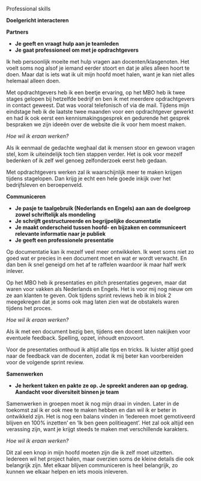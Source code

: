Professional skills

**Doelgericht interacteren**

**Partners**

- **Je geeft en vraagt hulp aan je teamleden**
- **Je gaat professioneel om met je opdrachtgevers**

Ik heb persoonlijk moeite met hulp vragen aan docenten/klasgenoten. Het voelt soms nog alsof je iemand eerder stoort en dat je alles alleen hoort te doen. Maar dat is iets wat ik uit mijn hoofd moet halen, want je kan niet alles helemaal alleen doen.

Met opdrachtgevers heb ik een beetje ervaring, op het MBO heb ik twee stages gelopen bij hetzelfde bedrijf en ben ik met meerdere opdrachtgevers in contact geweest. Dat was vooral telefonisch of via de mail. Tijdens mijn eindstage heb ik de laatste twee maanden voor een opdrachtgever gewerkt en had ik ook eerst een kennismakingsgesprek en gedurende het gesprek bespraken we zijn ideeën over de website die ik voor hem moest maken.

_Hoe wil ik eraan werken?_

Als ik eenmaal de gedachte weghaal dat ik mensen stoor en gewoon vragen stel, kom ik uiteindelijk toch tien stappen verder. Het is ook voor mezelf bedenken of ik zelf wel genoeg zelfonderzoek eerst heb gedaan.

Met opdrachtgevers werken zal ik waarschijnlijk meer te maken krijgen tijdens stagelopen. Dan krijg je echt een hele goede inkijk over het bedrijfsleven en beroepenveld.

**Communiceren**

- **Je pasje te taalgebruik (Nederlands en Engels) aan aan de doelgroep zowel schriftelijk als mondeling**
- **Je schrijft gestructureerde en begrijpelijke documentatie**
- **Je maakt onderscheid tussen hoofd- en bijzaken en communiceert relevante informatie naar je publiek**
- **Je geeft een professionele presentatie**

Op documentatie kan ik mezelf veel meer ontwikkelen. Ik weet soms niet zo goed wat er precies in een document moet en wat er wordt verwacht. En dan ben ik snel geneigd om het af te raffelen waardoor ik maar half werk inlever.

Op het MBO heb ik presentaties en pitch presentaties gegeven, maar dat waren voor vakken als Nederlands en Engels. Het is voor mij nog nieuw om ze aan klanten te geven. Ook tijdens sprint reviews heb ik in blok 2 meegekregen dat je soms ook mag laten zien wat de obstakels waren tijdens het proces.

_Hoe wil ik eraan werken?_

Als ik met een document bezig ben, tijdens een docent laten nakijken voor eventuele feedback. Spelling, opzet, inhoudt enzovoort.

Voor de presentaties onthoud ik altijd alle tips en tricks. Ik luister altijd goed naar de feedback van de docenten, zodat ik mij beter kan voorbereiden voor de volgende sprint review.

**Samenwerken**

- **Je herkent taken en pakte ze op. Je spreekt anderen aan op gedrag. Aandacht voor diversiteit binnen je team**

Samenwerken in groepen moet ik nog mijn draai in vinden. Later in de toekomst zal ik er ook mee te maken hebben en dan wil ik er beter in ontwikkeld zijn. Het is nog een balans vinden in ‘Iedereen moet gemotiveerd blijven en 100% inzetten’ en ‘Ik ben geen politieagent’. Het zal ook altijd een verassing zijn, want je krijgt steeds te maken met verschillende karakters.

_Hoe wil ik eraan werken?_

Dit zal een knop in mijn hoofd moeten zijn die ik zelf moet uitzetten. Iedereen wil het project halen, maar overzien soms de kleine details die ook belangrijk zijn. Met elkaar blijven communiceren is heel belangrijk, zo kunnen we elkaar helpen en iets moois inleveren.